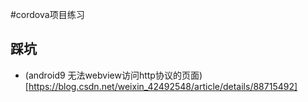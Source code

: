 #cordova项目练习


## 踩坑
*  (android9 无法webview访问http协议的页面)[https://blog.csdn.net/weixin_42492548/article/details/88715492]